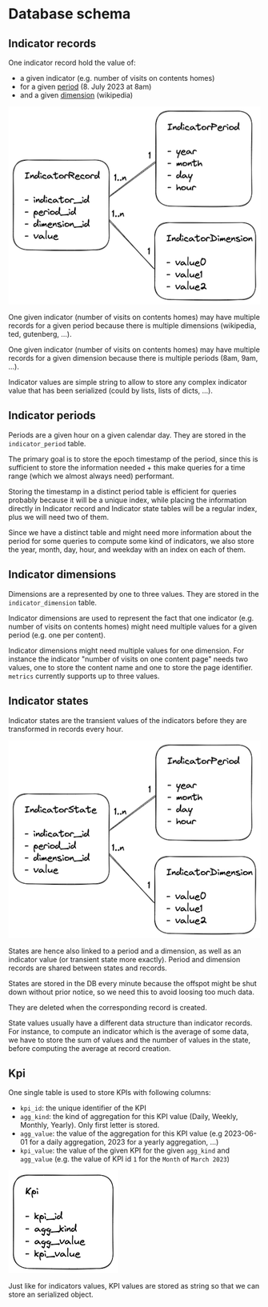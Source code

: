 Database schema
=======

## Indicator records

One indicator record hold the value of:
- a given indicator (e.g. number of visits on contents homes)
- for a given [period](#indicator-periods) (8. July 2023 at 8am)
- and a given [dimension](#indicator-dimensions) (wikipedia)

![Indicators record](database_indicator_record.excalidraw.png)

One given indicator (number of visits on contents homes) may have multiple records for a given period because there is multiple dimensions (wikipedia, ted, gutenberg, ...).

One given indicator (number of visits on contents homes) may have multiple records for a given dimension because there is multiple periods (8am, 9am, ...).

Indicator values are simple string to allow to store any complex indicator value that has been serialized (could by lists, lists of dicts, ...).

## Indicator periods

Periods are a given hour on a given calendar day. They are stored in the `indicator_period` table.

The primary goal is to store the epoch timestamp of the period, since this is sufficient to store the information needed + this make queries for a time range (which we almost always need) performant. 

Storing the timestamp in a distinct period table is efficient for queries probably because it will be a unique index, while placing the information directly in Indicator record and Indicator state tables will be a regular index, plus we will need two of them.

Since we have a distinct table and might need more information about the period for some queries to compute some kind of indicators, we also store the year, month, day, hour, and weekday with an index on each of them.

## Indicator dimensions

Dimensions are a represented by one to three values. They are stored in the `indicator_dimension` table.

Indicator dimensions are used to represent the fact that one indicator (e.g. number of visits on contents homes) might need multiple values for a given period (e.g. one per content).

Indicator dimensions might need multiple values for one dimension. For instance the indicator "number of visits on one content page" needs two values, one to store the content name and one to store the page identifier. `metrics` currently supports up to three values.

## Indicator states

Indicator states are the transient values of the indicators before they are transformed in records every hour.

![Indicators state](database_indicator_state.excalidraw.png)

States are hence also linked to a period and a dimension, as well as an indicator value (or transient state more exactly). Period and dimension records are shared between states and records.

States are stored in the DB every minute because the offspot might be shut down without prior notice, so we need this to avoid loosing too much data.

They are deleted when the corresponding record is created.

State values usually have a different data structure than indicator records. For instance, to compute an indicator which is the average of some data, we have to store the sum of values and the number of values in the state, before computing the average at record creation.

## Kpi

One single table is used to store KPIs with following columns:
- `kpi_id`: the unique identifier of the KPI
- `agg_kind`: the kind of aggregation for this KPI value (Daily, Weekly, Monthly, Yearly). Only first letter is stored.
- `agg_value`: the value of the aggregation for this KPI value (e.g 2023-06-01 for a daily aggregation, 2023 for a yearly aggregation, ...)
- `kpi_value`: the value of the given KPI for the given `agg_kind` and `agg_value` (e.g. the value of KPI id `1` for the `Month` of `March 2023`)

![KPI](database_kpi.excalidraw.png)

Just like for indicators values, KPI values are stored as string so that we can store an serialized object.